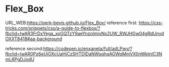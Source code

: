# Flex_Box
URL_WEB:https://perk-bevis.github.io/Flex_Box/
reference first: https://css-tricks.com/snippets/css/a-guide-to-flexbox/?fbclid=IwAR3FrDxYega_xoGQTzY9aeYnzoImivNx2UW_RWJHGw04gRdUnydOXXT8418#aa-background

reference second:https://codepen.io/enxaneta/full/adLPwv/?fbclid=IwAR0Pz6eUjOXcUaHjCzSHTDlDaNWsqhqAGWqMmVX0nWktnlC3NmL6PgDJodU 
